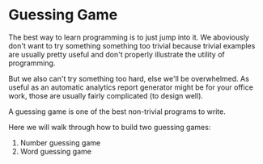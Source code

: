 # Guessing Game

The best way to learn programming is to just jump into it.
We aboviously don't want to try something something too trivial because
trivial examples are usually pretty useful and don't properly illustrate the utility of programming.

But we also can't try something too hard, else we'll be overwhelmed.
As useful as an automatic analytics report generator might be for your office work,
those are usually fairly complicated (to design well). 

A guessing game is one of the best non-trivial programs to write.



Here we will walk through how to build two guessing games:

1. Number guessing game
2. Word guessing game